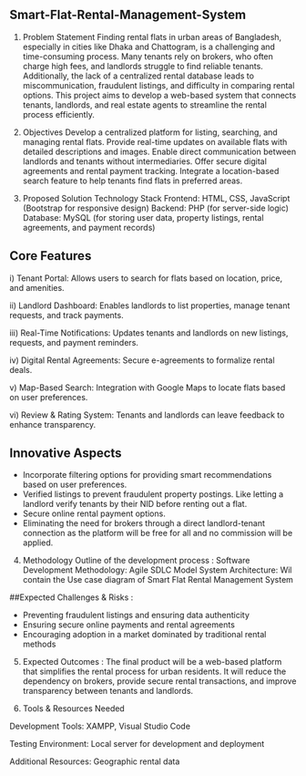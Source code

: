 ## Smart-Flat-Rental-Management-System
1. Problem Statement
Finding rental flats in urban areas of Bangladesh, especially in cities like Dhaka and Chattogram, is a challenging and time-consuming process. Many tenants rely on brokers, who often charge high fees, and landlords struggle to find reliable tenants. Additionally, the lack of a centralized rental database leads to miscommunication, fraudulent listings, and difficulty in comparing rental options. This project aims to develop a web-based system that connects tenants, landlords, and real estate agents to streamline the rental process efficiently.

2. Objectives
Develop a centralized platform for listing, searching, and managing rental flats.
Provide real-time updates on available flats with detailed descriptions and images.
Enable direct communication between landlords and tenants without intermediaries.
Offer secure digital agreements and rental payment tracking.
Integrate a location-based search feature to help tenants find flats in preferred areas.

3. Proposed Solution
Technology Stack
Frontend: HTML, CSS, JavaScript (Bootstrap for responsive design)
Backend: PHP (for server-side logic)
Database: MySQL (for storing user data, property listings, rental agreements, and payment records)

## Core Features 

i) Tenant Portal: Allows users to search for flats based on location, price, and amenities.

ii) Landlord Dashboard: Enables landlords to list properties, manage tenant requests, and track payments.

iii) Real-Time Notifications: Updates tenants and landlords on new listings, requests, and payment reminders.

iv) Digital Rental Agreements: Secure e-agreements to formalize rental deals.

v) Map-Based Search: Integration with Google Maps to locate flats based on user preferences.

vi) Review & Rating System: Tenants and landlords can leave feedback to enhance transparency.

## Innovative Aspects 
- Incorporate filtering options for providing smart recommendations based on user preferences.
- Verified listings to prevent fraudulent property postings. Like letting a landlord verify tenants by their NID before renting out a flat.
- Secure online rental payment options.
- Eliminating the need for brokers through a direct landlord-tenant connection as the platform will be free for all and no commission will be applied.
  
4. Methodology
Outline of the development process :
Software Development Methodology: Agile SDLC Model
System Architecture: Wil contain the Use case diagram of Smart Flat Rental Management System

##Expected Challenges & Risks : 
- Preventing fraudulent listings and ensuring data authenticity
- Ensuring secure online payments and rental agreements
- Encouraging adoption in a market dominated by traditional rental methods

5. Expected Outcomes :
The final product will be a web-based platform that simplifies the rental process for urban residents. It will reduce the dependency on brokers, provide secure rental transactions, and improve transparency between tenants and landlords.

6. Tools & Resources Needed
   
Development Tools: XAMPP, Visual Studio Code

Testing Environment: Local server for development and deployment

Additional Resources: Geographic rental data
